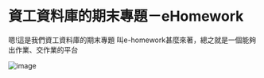 #  資工資料庫的期末專題－eHomework

嗯!這是我們資工資料庫的期末專題 叫e-homework甚麼來著，總之就是一個能夠出作業、交作業的平台

![image](https://i.imgur.com/QRMdioU.png)
